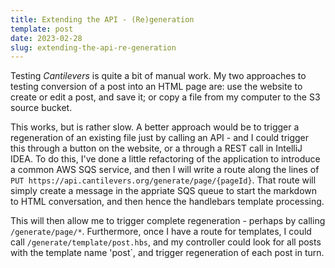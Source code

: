 ```yaml
---
title: Extending the API - (Re)generation
template: post
date: 2023-02-28
slug: extending-the-api-re-generation
---
```

Testing _Cantilevers_ is quite a bit of manual work. My two approaches to testing conversion of a post into an HTML page are: use the website to create or edit a post, and save it; or copy a file from my computer to the S3 source bucket.

This works, but is rather slow. A better approach would be to trigger a regeneration of an existing file just by calling an API - and I could trigger this through a button on the website, or a through a REST call in IntelliJ IDEA. To do this, I've done a little refactoring of the application to introduce a common AWS SQS service, and then I will write a route along the lines of `PUT https://api.cantilevers.org/generate/page/{pageId}`. That route will simply create a message in the appriate SQS queue to start the markdown to HTML conversation, and then hence the handlebars template processing.

This will then allow me to trigger complete regeneration - perhaps by calling `/generate/page/*`. Furthermore, once I have a route for templates, I could call `/generate/template/post.hbs`, and my controller could look for all posts with the template name 'post`, and trigger regeneration of each post in turn.
